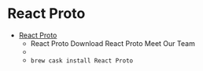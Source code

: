# React Proto
- [React Proto](https://react-proto.github.io/react-proto)
  -  React Proto Download React Proto Meet Our Team
  - 
  - `brew cask install React Proto`
